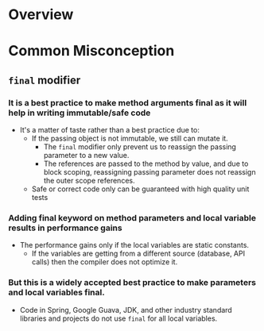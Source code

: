 # Overview

# Common Misconception

## `final` modifier

### It is a best practice to make method arguments final as it will help in writing immutable/safe code

- It's a matter of taste rather than a best practice due to:
    + If the passing object is not immutable, we still can mutate it.
        * The `final` modifier only prevent us to reassign the passing
          parameter to a new value.
        * The references are passed to the method by value, and due to
          block scoping, reassigning passing parameter does not reassign
          the outer scope references.
    + Safe or correct code only can be guaranteed with high quality unit
      tests

### Adding final keyword on method parameters and local variable results in performance gains

- The performance gains only if the local variables are static
  constants.
    + If the variables are getting from a different source (database,
      API calls) then the compiler does not optimize it.

### But this is a widely accepted best practice to make parameters and local variables final.


- Code in Spring, Google Guava, JDK, and other industry standard
  libraries and projects do not use `final` for all local variables.
